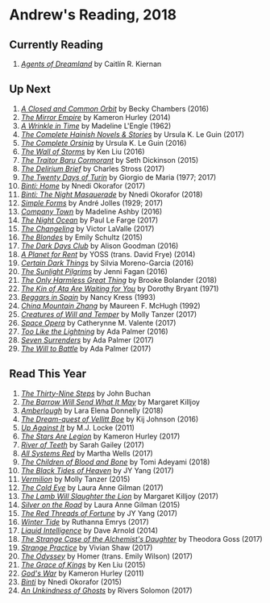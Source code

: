 # Andrew's Reading, 2018

## Currently Reading

1. [*Agents of Dreamland*](https://books.google.com/books?id=76DvvQAACAAJ) by Caitlín R. Kiernan

## Up Next

1. [*A Closed and Common Orbit*](https://books.google.com/books?id=34ixCwAAQBAJ) by Becky Chambers (2016)
1. [*The Mirror Empire*](https://books.google.com/books?id=Tls8CgAAQBAJ) by Kameron Hurley (2014)
1. [*A Wrinkle in Time*](https://books.google.com/books?id=r119-dYq0mwC) by Madeline L'Engle (1962)
1. [*The Complete Hainish Novels & Stories*](https://www.loa.org/books/554-the-hainish-novels-stories-boxed-set) by Ursula K. Le Guin (2017)
1. [*The Complete Orsinia*](https://www.loa.org/books/513-the-complete-orsinia) by Ursula K. Le Guin (2016)
1. [*The Wall of Storms*](https://books.google.com/books?id=EkqKCwAAQBAJ) by Ken Liu (2016)
1. [*The Traitor Baru Cormorant*](https://books.google.com/books?id=7VGNBwAAQBAJ) by Seth Dickinson (2015)
1. [*The Delirium Brief*](https://books.google.com/books?id=XGckDwAAQBAJ) by Charles Stross (2017)
1. [*The Twenty Days of Turin*](https://books.google.com/books?id=L1J8DAAAQBAJ) by Giorgio de Maria (1977; 2017)
1. [*Binti: Home*](https://books.google.com/books?id=RywKDAAAQBAJ) by Nnedi Okorafor (2017)
1. [*Binti: The Night Masquerade*](https://books.google.com/books?id=wAgsDgAAQBAJ) by Nnedi Okorafor (2018)
1. [*Simple Forms*](https://books.google.com/books?id=QhJyCwAAQBAJ) by André Jolles (1929; 2017)
1. [*Company Town*](https://books.google.com/books?id=WbLPCgAAQBAJ) by Madeline Ashby (2016)
1. [*The Night Ocean*](https://books.google.com/books?id=lx2MDAAAQBAJ) by Paul Le Farge (2017)
1. [*The Changeling*](https://books.google.com/books?id=rJDbDgAAQBAJ) by Victor LaValle (2017)
1. [*The Blondes*](https://books.google.com/books/about/The_Blondes.html?id=FC6lBAAAQBAJ) by Emily Schultz (2015)
1. [*The Dark Days Club*](https://books.google.com/books/about/The_Dark_Days_Club.html?id=5ei-CQAAQBAJ) by Alison Goodman (2016)
1. [*A Planet for Rent*](https://books.google.com/books?isbn=1632060086) by YOSS (trans. David Frye) (2014)
1. [*Certain Dark Things*](https://books.google.com/books?isbn=1250099099) by Silvia Moreno-Garcia (2016)
1. [*The Sunlight Pilgrims*](https://books.google.com/books?isbn=0553418882) by Jenni Fagan (2016)
1. [*The Only Harmless Great Thing*](https://books.google.com/books?id=8-_WDgAAQBAJ&source=gbs_navlinks_s) by Brooke Bolander (2018)
1. [*The Kin of Ata Are Waiting for You*](https://books.google.com/books?id=kIp65gZQM40C) by Dorothy Bryant (1971)
1. [*Beggars in Spain*](https://books.google.com/books?isbn=0060733489) by Nancy Kress (1993)
1. [*China Mountain Zhang*](https://books.google.com/books?isbn=1466827130) by Maureen F. McHugh (1992)
1. [*Creatures of Will and Temper*](https://books.google.com/books?id=uC62DQAAQBAJ) by Molly Tanzer (2017)
1. [*Space Opera*](https://books.google.com/books?id=DGwvjwEACAAJ) by Catherynne M. Valente (2017)
1. [*Too Like the Lightning*](https://books.google.com/books?id=RuWUCgAAQBAJ) by Ada Palmer (2016)
1. [*Seven Surrenders*](https://books.google.com/books?id=bLcsDAAAQBAJ) by Ada Palmer (2017)
1. [*The Will to Battle*](https://books.google.com/books?id=cF3dDgAAQBAJ) by Ada Palmer (2017)

## Read This Year

1. [*The Thirty-Nine Steps*](http://www.gutenberg.org/ebooks/558) by John Buchan
1. [*The Barrow Will Send What It May*](https://books.google.com/books?id=P-wyDwAAQBAJ) by Margaret Killjoy
1. [*Amberlough*](https://books.google.com/books/about/Amberlough.html?id=TEzxswEACAAJ) by Lara Elena Donnelly (2018)
1. [*The Dream-quest of Vellitt Boe*](https://books.google.com/books?isbn=0765386518) by Kij Johnson (2016)
1. [*Up Against It*](https://books.google.com/books?id=dTtZ4GPU6z0C) by M.J. Locke (2011)
1. [*The Stars Are Legion*](https://books.google.com/books?isbn=1481447955) by Kameron Hurley (2017)
1. [*River of Teeth*](https://books.google.com/books?id=5mR9DQAAQBAJ) by Sarah Gailey (2017)
1. [*All Systems Red*](https://books.google.com/books?isbn=0765397528) by Martha Wells (2017)
1. [*The Children of Blood and Bone*](https://books.google.com/books?id=vuguDwAAQBAJ) by Tomi Adeyami (2018)
1. [*The Black Tides of Heaven*](https://books.google.com/books?id=nGR9DQAAQBAJ) by JY Yang (2017)
1. [*Vermilion*](https://books.google.com/books?isbn=1939905087) by Molly Tanzer (2015)
1. [*The Cold Eye*](https://books.google.com/books/about/The_Cold_Eye.html?id=i0tODwAAQBAJ) by Laura Anne Gilman (2017)
1. [*The Lamb Will Slaughter the Lion*](https://books.google.com/books/about/The_Lamb_Will_Slaughter_the_Lion.html?id=QCu2DQAAQBAJ) by Margaret Killjoy (2017)
1. [*Silver on the Road*](https://books.google.com/books?id=o6OZBgAAQBAJ) by Laura Anne Gilman (2015)
1. [*The Red Threads of Fortune*](https://books.google.com/books?id=wWR9DQAAQBAJ) by JY Yang (2017)
1. [*Winter Tide*](https://books.google.com/books?id=Qf4ZDgAAQBAJ) by Ruthanna Emrys (2017)
1. [*Liquid Intelligence*](https://books.google.com/books?id=yUKAAwAAQBAJ) by Dave Arnold (2014)
1. [*The Strange Case of the Alchemist's Daughter*](https://books.google.com/books?id=LicvDQAAQBAJ) by Theodora Goss (2017)
1. [*Strange Practice*](https://books.google.com/books?id=-K9GvgAACAAJ) by Vivian Shaw (2017)
1. [*The Odyssey*](https://books.google.com/books?id=PpJYDgAAQBAJ) by Homer (trans. Emily Wilson) (2017)
1. [*The Grace of Kings*](https://books.google.com/books?id=y4veAwAAQBAJ) by Ken Liu (2015)
1. [*God's War*](https://books.google.com/books?id=bCapBAAAQBAJ) by Kameron Hurley (2011)
1. [*Binti*](https://books.google.com/books?id=4jmpCQAAQBAJ) by Nnedi Okorafor (2015)
1. [*An Unkindness of Ghosts*](https://books.google.com/books?id=oYa4DgAAQBAJ) by Rivers Solomon (2017)
